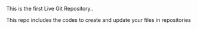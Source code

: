 This is the first Live Git Repository..

This repo includes the codes to create and update your files in repositories
